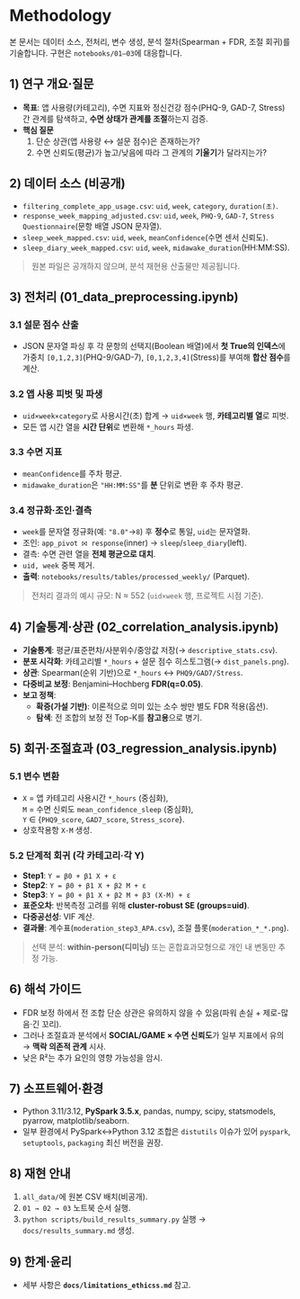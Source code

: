 # Methodology

본 문서는 데이터 소스, 전처리, 변수 생성, 분석 절차(Spearman + FDR, 조절 회귀)를 기술합니다. 구현은 `notebooks/01–03`에 대응합니다.

## 1) 연구 개요·질문
- **목표**: 앱 사용량(카테고리), 수면 지표와 정신건강 점수(PHQ-9, GAD-7, Stress) 간 관계를 탐색하고, **수면 상태가 관계를 조절**하는지 검증.
- **핵심 질문**
  1) 단순 상관(앱 사용량 ↔ 설문 점수)은 존재하는가?  
  2) 수면 신뢰도(평균)가 높고/낮음에 따라 그 관계의 **기울기**가 달라지는가?

## 2) 데이터 소스 (비공개)
- `filtering_complete_app_usage.csv`: `uid`, `week`, `category`, `duration(초)`.  
- `response_week_mapping_adjusted.csv`: `uid`, `week`, `PHQ-9`, `GAD-7`, `Stress Questionnaire`(문항 배열 JSON 문자열).  
- `sleep_week_mapped.csv`: `uid`, `week`, `meanConfidence`(수면 센서 신뢰도).  
- `sleep_diary_week_mapped.csv`: `uid`, `week`, `midawake_duration`(HH:MM:SS).

> 원본 파일은 공개하지 않으며, 분석 재현용 산출물만 제공됩니다.

## 3) 전처리 (01_data_preprocessing.ipynb)

### 3.1 설문 점수 산출
- JSON 문자열 파싱 후 각 문항의 선택지(Boolean 배열)에서 **첫 True의 인덱스**에 가중치 `[0,1,2,3]`(PHQ-9/GAD-7), `[0,1,2,3,4]`(Stress)를 부여해 **합산 점수**를 계산.

### 3.2 앱 사용 피벗 및 파생
- `uid×week×category`로 사용시간(초) 합계 → `uid×week` 행, **카테고리별 열**로 피벗.
- 모든 앱 시간 열을 **시간 단위**로 변환해 `*_hours` 파생.

### 3.3 수면 지표
- `meanConfidence`를 주차 평균.  
- `midawake_duration`은 `"HH:MM:SS"`를 **분** 단위로 변환 후 주차 평균.

### 3.4 정규화·조인·결측
- `week`를 문자열 정규화(예: `"8.0"`→`8`) 후 **정수**로 통일, `uid`는 문자열화.
- 조인: `app_pivot ⨝ response`(inner) → `sleep`/`sleep_diary`(left).
- 결측: 수면 관련 열을 **전체 평균으로 대치**.
- `uid, week` 중복 제거.
- **출력**: `notebooks/results/tables/processed_weekly/` (Parquet).

> 전처리 결과의 예시 규모: N ≈ 552 (`uid×week` 행, 프로젝트 시점 기준).

## 4) 기술통계·상관 (02_correlation_analysis.ipynb)

- **기술통계**: 평균/표준편차/사분위수/중앙값 저장(→ `descriptive_stats.csv`).
- **분포 시각화**: 카테고리별 `*_hours` + 설문 점수 히스토그램(→ `dist_panels.png`).
- **상관**: Spearman(순위 기반)으로 `*_hours` ↔ `PHQ9/GAD7/Stress`.  
- **다중비교 보정**: Benjamini–Hochberg **FDR(q=0.05)**.  
- **보고 정책**:
  - **확증(가설 기반)**: 이론적으로 의미 있는 소수 쌍만 별도 FDR 적용(옵션).
  - **탐색**: 전 조합의 보정 전 Top-K를 **참고용**으로 병기.

## 5) 회귀·조절효과 (03_regression_analysis.ipynb)

### 5.1 변수 변환
- `X` = 앱 카테고리 사용시간 `*_hours` (중심화),  
  `M` = 수면 신뢰도 `mean_confidence_sleep` (중심화),  
  `Y` ∈ {`PHQ9_score`, `GAD7_score`, `Stress_score`}.  
- 상호작용항 `X·M` 생성.

### 5.2 단계적 회귀 (각 카테고리·각 Y)
- **Step1**: `Y = β0 + β1 X + ε`  
- **Step2**: `Y = β0 + β1 X + β2 M + ε`  
- **Step3**: `Y = β0 + β1 X + β2 M + β3 (X·M) + ε`
- **표준오차**: 반복측정 고려를 위해 **cluster-robust SE (groups=uid)**.
- **다중공선성**: VIF 계산.  
- **결과물**: 계수표(`moderation_step3_APA.csv`), 조절 플롯(`moderation_*_*.png`).

> 선택 분석: **within-person(디미닝)** 또는 혼합효과모형으로 개인 내 변동만 추정 가능.

## 6) 해석 가이드
- FDR 보정 하에서 전 조합 단순 상관은 유의하지 않을 수 있음(파워 손실 + 제로-많음·긴 꼬리).  
- 그러나 조절효과 분석에서 **SOCIAL/GAME × 수면 신뢰도**가 일부 지표에서 유의 → **맥락 의존적 관계** 시사.
- 낮은 R²는 추가 요인의 영향 가능성을 암시.

## 7) 소프트웨어·환경
- Python 3.11/3.12, **PySpark 3.5.x**, pandas, numpy, scipy, statsmodels, pyarrow, matplotlib/seaborn.  
- 일부 환경에서 PySpark↔Python 3.12 조합은 `distutils` 이슈가 있어 `pyspark`, `setuptools`, `packaging` 최신 버전을 권장.

## 8) 재현 안내
1) `all_data/`에 원본 CSV 배치(비공개).  
2) `01 → 02 → 03` 노트북 순서 실행.  
3) `python scripts/build_results_summary.py` 실행 → `docs/results_summary.md` 생성.

## 9) 한계·윤리
- 세부 사항은 **`docs/limitations_ethicss.md`** 참고.
